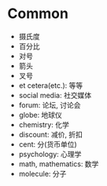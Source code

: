 # Common

-   摄氏度
-   百分比
-   对号
-   箭头
-   叉号
-   et cetera(etc.): 等等
-   social media: 社交媒体
-   forum: 论坛, 讨论会
-   globe: 地球仪
-   chemistry: 化学
-   discount: 减价, 折扣
-   cent: 分(货币单位)
-   psychology: 心理学
-   math, mathematics: 数学
-   molecule: 分子
